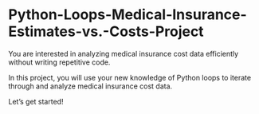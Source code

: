 # Python-Loops-Medical-Insurance-Estimates-vs.-Costs-Project

You are interested in analyzing medical insurance cost data efficiently without writing repetitive code.

In this project, you will use your new knowledge of Python loops to iterate through and analyze medical insurance cost data.

Let’s get started!
